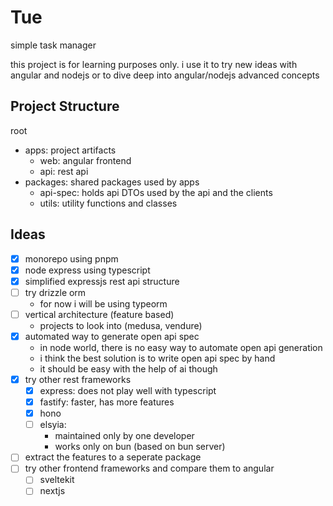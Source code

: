 # Tue

simple task manager

this project is for learning purposes only. i use it to try new ideas with angular and nodejs
or to dive deep into angular/nodejs advanced concepts

## Project Structure

root
- apps: project artifacts
  - web: angular frontend
  - api: rest api
- packages: shared packages used by apps
    - api-spec: holds api DTOs used by the api and the clients
    - utils: utility functions and classes
    
## Ideas
- [x] monorepo using pnpm
- [x] node express using typescript
- [x] simplified expressjs rest api structure
- [ ] try drizzle orm
  - for now i will be using typeorm
- [ ] vertical architecture (feature based)
  - projects to look into (medusa, vendure)
- [x] automated way to generate open api spec
  - in node world, there is no easy way to automate open api generation
  - i think the best solution is to write open api spec by hand
  - it should be easy with the help of ai though
- [x] try other rest frameworks
  - [x] express: does not play well with typescript
  - [x] fastify: faster, has more features
  - [x] hono
  - [ ] elsyia: 
    - maintained only by one developer
    - works only on bun (based on bun server)
- [ ] extract the features to a seperate package
- [ ] try other frontend frameworks and compare them to angular
  - [ ] sveltekit
  - [ ] nextjs